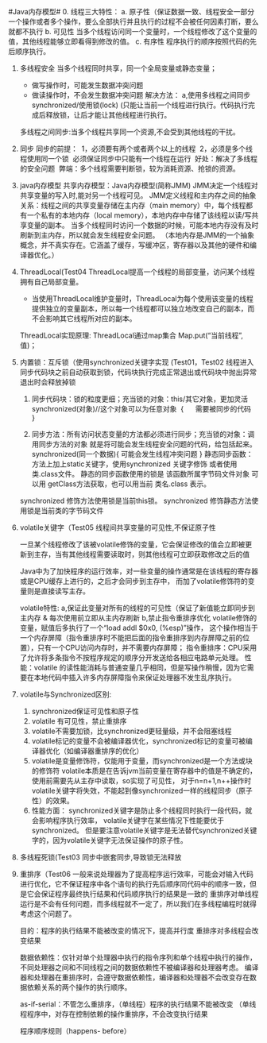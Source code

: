 #Java内存模型#
0. 线程三大特性：
    a. 原子性（保证数据一致、线程安全一部分
        一个操作或者多个操作，要么全部执行并且执行的过程不会被任何因素打断，要么就都不执行
    b. 可见性
        当多个线程访问同一个变量时，一个线程修改了这个变量的值，其他线程能够立即看得到修改的值。
    c. 有序性
        程序执行的顺序按照代码的先后顺序执行。

1. 多线程安全
    当多个线程同时共享，同一个全局变量或静态变量；
    - 做写操作时，可能发生数据冲突问题
    - 做读操作时，不会发生数据冲突问题
   解决方法：
    a,使用多线程之间同步synchronized/使用锁(lock)
        (只能让当前一个线程进行执行。代码执行完成后释放锁，让后才能让其他线程进行执行。

   多线程之间同步:当多个线程共享同一个资源,不会受到其他线程的干扰。

2. 同步
    同步的前提： 
        1，必须要有两个或者两个以上的线程 
        2，必须是多个线程使用同一个锁 
    必须保证同步中只能有一个线程在运行 
        好处：解决了多线程的安全问题 
        弊端：多个线程需要判断锁，较为消耗资源、抢锁的资源。

3. java内存模型
    共享内存模型：Java内存模型(简称JMM)
    JMM决定一个线程对共享变量的写入时,能对另一个线程可见。
    JMM定义线程和主内存之间的抽象关系：线程之间的共享变量存储在主内存（main memory）中，每个线程都有一个私有的本地内存（local memory），本地内存中存储了该线程以读/写共享变量的副本。
    当多个线程同时访问一个数据的时候，可能本地内存没有及时刷新到主内存，所以就会发生线程安全问题。
    （本地内存是JMM的一个抽象概念，并不真实存在。它涵盖了缓存，写缓冲区，寄存器以及其他的硬件和编译器优化。）

4. ThreadLocal(Test04
    ThreadLocal提高一个线程的局部变量，访问某个线程拥有自己局部变量。
    * 当使用ThreadLocal维护变量时，ThreadLocal为每个使用该变量的线程提供独立的变量副本，所以每一个线程都可以独立地改变自己的副本，而不会影响其它线程所对应的副本。

    ThreadLocal实现原理:
        ThreadLocal通过map集合
        Map.put(“当前线程”,值)；

5. 内置锁：互斥锁（使用synchronized关键字实现 (Test01，Test02
    线程进入同步代码块之前自动获取到锁，代码块执行完成正常退出或代码块中抛出异常退出时会释放掉锁
    1. 同步代码块：锁的粒度更细；充当锁的对象：this/其它对象，更加灵活
              synchronized(对象)//这个对象可以为任意对象 
              { 
                  需要被同步的代码 
              } 

    2. 同步方法：所有访问状态变量的方法都必须进行同步；充当锁的对象：调用同步方法的对象
              就是将可能会发生线程安全问题的代码，给包括起来。
              synchronized(同一个数据){
                  可能会发生线程冲突问题
              }
    静态同步函数：
        方法上加上static关键字，使用synchronized 关键字修饰 或者使用类.class文件。
        静态的同步函数使用的锁是  该函数所属字节码文件对象
        可以用 getClass方法获取，也可以用当前  类名.class 表示。

    synchronized 修饰方法使用锁是当前this锁。
    synchronized 修饰静态方法使用锁是当前类的字节码文件

6. volatile关键字（Test05
    线程间共享变量的可见性,不保证原子性

    一旦某个线程修改了该被volatile修饰的变量，它会保证修改的值会立即被更新到主存，当有其他线程需要读取时，则其他线程可立即获取修改之后的值

    Java中为了加快程序的运行效率，对一些变量的操作通常是在该线程的寄存器或是CPU缓存上进行的，之后才会同步到主存中，
    而加了volatile修饰符的变量则是直接读写主存。

    volatile特性:
        a,保证此变量对所有的线程的可见性（保证了新值能立即同步到主内存 & 每次使用前立即从主内存刷新
        b,禁止指令重排序优化
            volatile修饰的变量，赋值后多执行了一个“load addl $0x0, (%esp)”操作，
                这个操作相当于一个内存屏障（指令重排序时不能把后面的指令重排序到内存屏障之前的位置），只有一个CPU访问内存时，并不需要内存屏障；
            指令重排序：CPU采用了允许将多条指令不按程序规定的顺序分开发送给各相应电路单元处理。
        性能：volatile 的读性能消耗与普通变量几乎相同，但是写操作稍慢，因为它需要在本地代码中插入许多内存屏障指令来保证处理器不发生乱序执行。

7. volatile与Synchronized区别:
    1) synchronized保证可见性和原子性
    2) volatile 有可见性，禁止重排序
    3) volatile不需要加锁，比synchronized更轻量级，并不会阻塞线程
    4) volatile标记的变量不会被编译器优化，synchronized标记的变量可被编译器优化（如编译器重排序的优化）
    5) volatile是变量修饰符，仅能用于变量，而synchronized是一个方法或块的修饰符
        volatile本质是在告诉jvm当前变量在寄存器中的值是不确定的，使用前需要先从主存中读取，so实现了可见性，
        对于n=n+1,n++操作时volatile关键字将失效，不能起到像synchronized一样的线程同步（原子性）的效果。
    6) 性能方面：
        synchronized关键字是防止多个线程同时执行一段代码，就会影响程序执行效率，
        volatile关键字在某些情况下性能要优于synchronized。
        但是要注意volatile关键字是无法替代synchronized关键字的，因为volatile关键字无法保证操作的原子性。

8. 多线程死锁(Test03
    同步中嵌套同步,导致锁无法释放

9. 重排序（Test06
    一般来说处理器为了提高程序运行效率，可能会对输入代码进行优化，它不保证程序中各个语句的执行先后顺序同代码中的顺序一致，但是它会保证程序最终执行结果和代码顺序执行的结果是一致的
    重排序对单线程运行是不会有任何问题，而多线程就不一定了，所以我们在多线程编程时就得考虑这个问题了。

    目的：程序的执行结果不能被改变的情况下，提高并行度
    重排序对多线程会改变结果

    数据依赖性：仅针对单个处理器中执行的指令序列和单个线程中执行的操作，不同处理器之间和不同线程之间的数据依赖性不被编译器和处理器考虑。
    编译器和处理器在重排序时，会遵守数据依赖性，编译器和处理器不会改变存在数据依赖关系的两个操作的执行顺序。

    as-if-serial：不管怎么重排序，（单线程）程序的执行结果不能被改变
        （单线程程序中，对存在控制依赖的操作重排序，不会改变执行结果

    程序顺序规则（happens- before）
